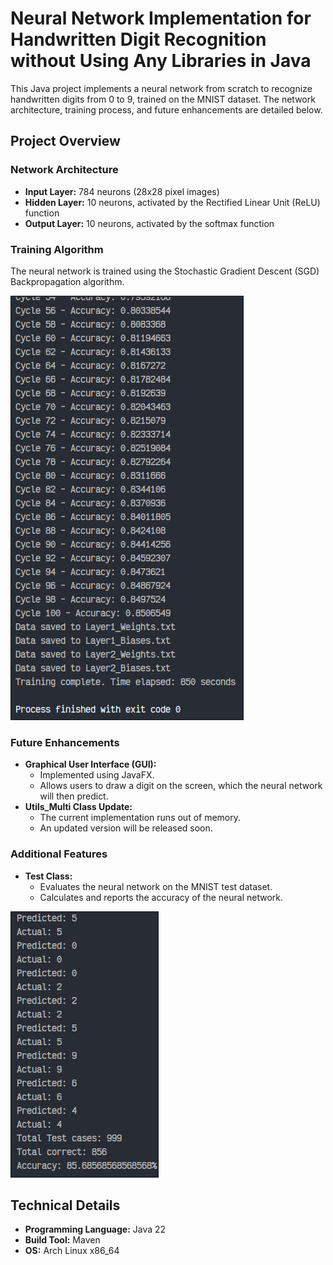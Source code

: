 # Neural Network Implementation for Handwritten Digit Recognition without Using Any Libraries in Java
This Java project implements a neural network from scratch to recognize handwritten digits from 0 to 9, trained on the MNIST dataset. The network architecture, training process, and future enhancements are detailed below.

## Project Overview

### Network Architecture

- **Input Layer:** 784 neurons (28x28 pixel images)
- **Hidden Layer:** 10 neurons, activated by the Rectified Linear Unit (ReLU) function
- **Output Layer:** 10 neurons, activated by the softmax function

### Training Algorithm

The neural network is trained using the Stochastic Gradient Descent (SGD) Backpropagation algorithm.

![Training Output](/images/swappy-20240531_104243.png)

### Future Enhancements

- **Graphical User Interface (GUI):**
  - Implemented using JavaFX.
  - Allows users to draw a digit on the screen, which the neural network will then predict.
- **Utils_Multi Class Update:**
  - The current implementation runs out of memory.
  - An updated version will be released soon.


### Additional Features

- **Test Class:**
    - Evaluates the neural network on the MNIST test dataset.
    - Calculates and reports the accuracy of the neural network.

![Testing Output](/images/swappy-20240531_104942.png)

## Technical Details

- **Programming Language:** Java 22
- **Build Tool:** Maven
- **OS:** Arch Linux x86_64
